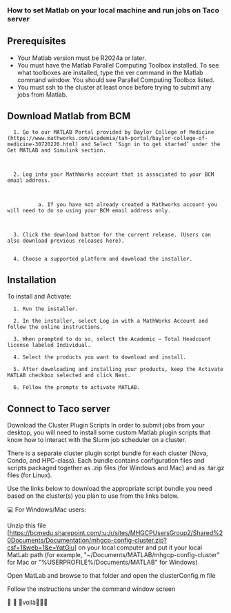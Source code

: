 ### How to set Matlab on your local machine and run jobs on Taco server

## Prerequisites


- Your Matlab version must be R2024a or later.
- You must have the Matlab Parallel Computing Toolbox installed.  To see what toolboxes are installed, type the ver command in the Matlab command window.  You should see Parallel Computing Toolbox listed.
- You must ssh to the cluster at least once before trying to submit any jobs from Matlab.


## Download Matlab from BCM 


      1. Go to our MATLAB Portal provided by Baylor College of Medicine (https://www.mathworks.com/academia/tah-portal/baylor-college-of-medicine-30720220.html) and Select ‘Sign in to get started’ under the Get MATLAB and Simulink section.



      2. Log into your MathWorks account that is associated to your BCM email address.



              a. If you have not already created a Mathworks account you will need to do so using your BCM email address only.



      3. Click the download button for the current release. (Users can also download previous releases here).


      4. Choose a supported platform and download the installer.


## Installation


To install and Activate:

      1. Run the installer.

      2. In the installer, select Log in with a MathWorks Account and follow the online instructions.

      3. When prompted to do so, select the Academic – Total Headcount license labeled Individual.

      4. Select the products you want to download and install.

      5. After downloading and installing your products, keep the Activate MATLAB checkbox selected and click Next.

      6. Follow the prompts to activate MATLAB.



## Connect to Taco server

Download the Cluster Plugin Scripts
In order to submit jobs from your desktop, you will need to install some custom Matlab plugin scripts that know how to interact with the Slurm job scheduler on a cluster.  

There is a separate cluster plugin script bundle for each cluster (Nova, Condo, and HPC-class).   Each bundle contains configuration files and scripts packaged together as .zip files (for Windows and Mac) and as .tar.gz files (for Linux).  

Use the links below to download the appropriate script bundle you need based on the cluster(s) you plan to use from the links below. 

💻 For Windows/Mac users:



Unzip this file [https://bcmedu.sharepoint.com/:u:/r/sites/MHGCPUsersGroup2/Shared%20Documents/Documentation/mhgcp-config-cluster.zip?csf=1&web=1&e=YqtGiu] on your local computer and put it your local MatLab path (for example, "~/Documents/MATLAB/mhgcp-config-cluster" for Mac or "%USERPROFILE%/Documents/MATLAB" for Windows)


Open MatLab and browse to that folder and open the clusterConfig.m file


Follow the instructions under the command window screen



💃 💃 💃voilà💃💃💃



